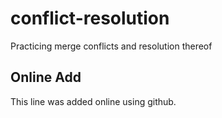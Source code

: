 # conflict-resolution
Practicing merge conflicts and resolution thereof

## Online Add
  This line was added online using github.
